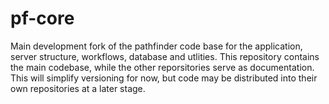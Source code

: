 # pf-core

Main development fork of the pathfinder code base for the application, server structure, workflows, database and utlities. This repository contains the main codebase, while the other reporsitories serve as documentation. This will simplify versioning for now, but code may be distributed into their own repositories at a later stage.

